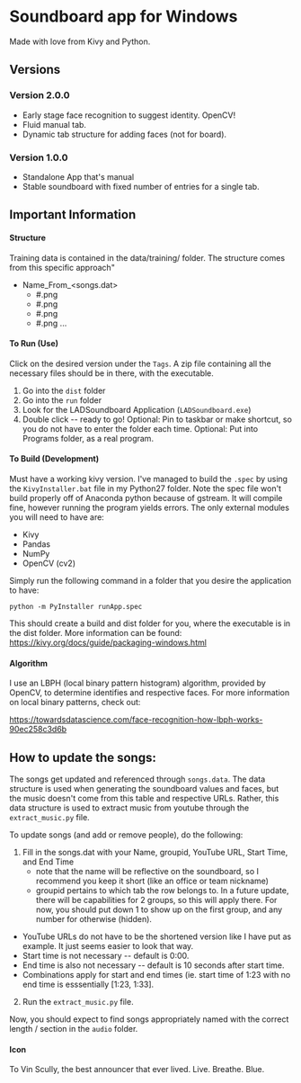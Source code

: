 # Soundboard app for Windows
Made with love from Kivy and Python.

## Versions

### Version 2.0.0
+ Early stage face recognition to suggest identity. OpenCV!
+ Fluid manual tab.
+ Dynamic tab structure for adding faces (not for board).

### Version 1.0.0
+ Standalone App that's manual
+ Stable soundboard with fixed number of entries for a single tab.

## Important Information

#### Structure
Training data is contained in the data/training/ folder. The structure comes from this specific approach"
+ Name_From_<songs.dat>
    + #.png
    + #.png
    + #.png
    + #.png
    ...

#### To Run (Use)
Click on the desired version under the <code>Tags</code>. A zip file containing all the necessary files should be in there, with the executable.

1. Go into the <code>dist</code> folder
2. Go into the <code>run</code> folder
3. Look for the LADSoundboard Application (<code>LADSoundboard.exe</code>)
4. Double click -- ready to go!
Optional: Pin to taskbar or make shortcut, so you do not have to enter the folder each time.
Optional: Put into Programs folder, as a real program.

#### To Build (Development)
Must have a working kivy version. I've managed to build the <code>.spec</code> by using the <code>KivyInstaller.bat</code> file in my Python27 folder. Note the spec file won't build properly off of Anaconda python because of gstream. It will compile fine, however running the program yields errors. The only external modules you will need to have are:
+ Kivy
+ Pandas
+ NumPy
+ OpenCV (cv2)

Simply run the following command in a folder that you desire the application to have:

<code>python -m PyInstaller runApp.spec </code>

This should create a build and dist folder for you, where the executable is in the dist folder. More information can be found: https://kivy.org/docs/guide/packaging-windows.html

#### Algorithm
I use an LBPH (local binary pattern histogram) algorithm, provided by OpenCV, to determine identifies and respective faces.
For more information on local binary patterns, check out:

https://towardsdatascience.com/face-recognition-how-lbph-works-90ec258c3d6b


## How to update the songs:
The songs get updated and referenced through <code>songs.data</code>. The data structure is used when generating the soundboard values and faces, but the music doesn't come from this table and respective URLs. Rather, this data structure is used to extract music from youtube through the <code>extract_music.py</code> file.

To update songs (and add or remove people), do the following:
1. Fill in the songs.dat with your Name, groupid, YouTube URL, Start Time, and End Time
    + note that the name will be reflective on the soundboard, so I recommend you keep it short (like an office or team nickname)
    + groupid pertains to which tab the row belongs to. In a future update, there will be capabilities for 2 groups, so this will apply there. For now, you should put down 1 to show up on the first group, and any number for otherwise (hidden).
 + YouTube URLs do not have to be the shortened version like I have put as example. It just seems easier to look that way.
 + Start time is not necessary -- default is 0:00.
 + End time is also not necessary -- default is 10 seconds after start time.
 + Combinations apply for start and end times (ie. start time of 1:23 with no end time is esssentially [1:23, 1:33].
2. Run the <code>extract_music.py</code> file.

Now, you should expect to find songs appropriately named with the correct length / section in the <code>audio</code> folder.

#### Icon
To Vin Scully, the best announcer that ever lived. Live. Breathe. Blue.
